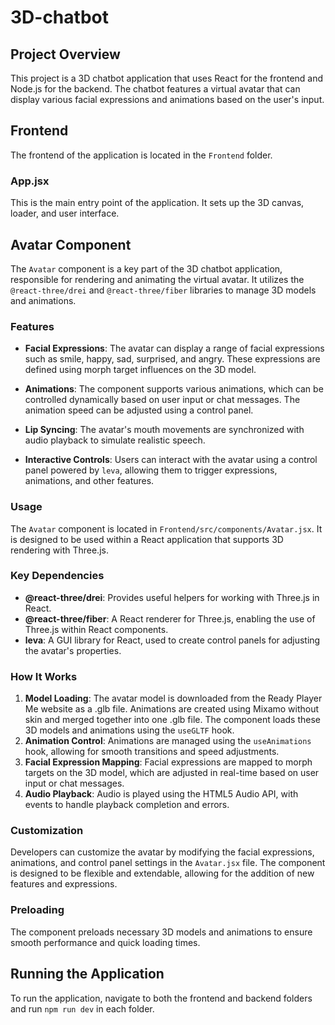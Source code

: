 # 3D-chatbot

## Project Overview
This project is a 3D chatbot application that uses React for the frontend and Node.js for the backend. The chatbot features a virtual avatar that can display various facial expressions and animations based on the user's input.

## Frontend
The frontend of the application is located in the `Frontend` folder. 

### App.jsx
This is the main entry point of the application. It sets up the 3D canvas, loader, and user interface.

## Avatar Component

The `Avatar` component is a key part of the 3D chatbot application, responsible for rendering and animating the virtual avatar. It utilizes the `@react-three/drei` and `@react-three/fiber` libraries to manage 3D models and animations.

### Features

- **Facial Expressions**: The avatar can display a range of facial expressions such as smile, happy, sad, surprised, and angry. These expressions are defined using morph target influences on the 3D model.
  
- **Animations**: The component supports various animations, which can be controlled dynamically based on user input or chat messages. The animation speed can be adjusted using a control panel.

- **Lip Syncing**: The avatar's mouth movements are synchronized with audio playback to simulate realistic speech.

- **Interactive Controls**: Users can interact with the avatar using a control panel powered by `leva`, allowing them to trigger expressions, animations, and other features.

### Usage

The `Avatar` component is located in `Frontend/src/components/Avatar.jsx`. It is designed to be used within a React application that supports 3D rendering with Three.js.

### Key Dependencies

- **@react-three/drei**: Provides useful helpers for working with Three.js in React.
- **@react-three/fiber**: A React renderer for Three.js, enabling the use of Three.js within React components.
- **leva**: A GUI library for React, used to create control panels for adjusting the avatar's properties.

### How It Works

1. **Model Loading**: The avatar model is downloaded from the Ready Player Me website as a .glb file. Animations are created using Mixamo without skin and merged together into one .glb file. The component loads these 3D models and animations using the `useGLTF` hook.
2. **Animation Control**: Animations are managed using the `useAnimations` hook, allowing for smooth transitions and speed adjustments.
3. **Facial Expression Mapping**: Facial expressions are mapped to morph targets on the 3D model, which are adjusted in real-time based on user input or chat messages.
4. **Audio Playback**: Audio is played using the HTML5 Audio API, with events to handle playback completion and errors.

### Customization

Developers can customize the avatar by modifying the facial expressions, animations, and control panel settings in the `Avatar.jsx` file. The component is designed to be flexible and extendable, allowing for the addition of new features and expressions.

### Preloading

The component preloads necessary 3D models and animations to ensure smooth performance and quick loading times.

## Running the Application
To run the application, navigate to both the frontend and backend folders and run `npm run dev` in each folder.
